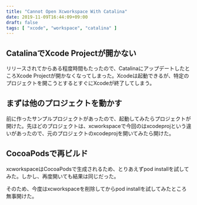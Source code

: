 ```yaml
---
title: "Cannot Open Xcworkspace With Catalina"
date: 2019-11-09T16:44:09+09:00
draft: false
tags: [ "xcode", "workspace", "catalina" ]
---
```


## CatalinaでXcode Projectが開かない

リリースされてからある程度時間もたったので、CatalinaにアップデートしたところXcode Projectが開かなくなってしまった。Xcodeは起動できるが、特定のプロジェクトを開こうとするとすぐにXcodeが終了してしまう。

## まずは他のプロジェクトを動かす

前に作ったサンプルプロジェクトがあったので、起動してみたらプロジェクトが開けた。先ほどのプロジェクトは、xcworkspaceで今回のはxcodeprojという違いがあったので、元のプロジェクトのxcodeprojを開いてみたら開けた。

## CocoaPodsで再ビルド

xcworkspaceはCocoaPodsで生成されるため、とりあえずpod installを試してみた。しかし、再度開いても結果は同じだった。

そのため、今度はxcworkspaceを削除してからpod installを試してみたところ無事開けた。